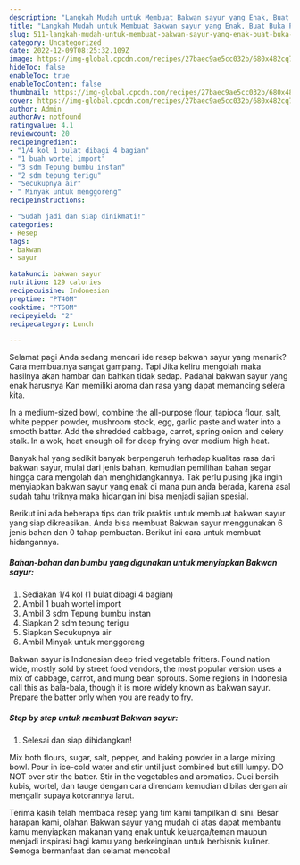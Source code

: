 ```yaml
---
description: "Langkah Mudah untuk Membuat Bakwan sayur yang Enak, Buat Buka Puasa Enak Banget"
title: "Langkah Mudah untuk Membuat Bakwan sayur yang Enak, Buat Buka Puasa Enak Banget"
slug: 511-langkah-mudah-untuk-membuat-bakwan-sayur-yang-enak-buat-buka-puasa-enak-banget
category: Uncategorized
date: 2022-12-09T08:25:32.109Z
image: https://img-global.cpcdn.com/recipes/27baec9ae5cc032b/680x482cq70/bakwan-sayur-foto-resep-utama.jpg
hideToc: false
enableToc: true
enableTocContent: false
thumbnail: https://img-global.cpcdn.com/recipes/27baec9ae5cc032b/680x482cq70/bakwan-sayur-foto-resep-utama.jpg
cover: https://img-global.cpcdn.com/recipes/27baec9ae5cc032b/680x482cq70/bakwan-sayur-foto-resep-utama.jpg
author: Admin
authorAv: notfound
ratingvalue: 4.1
reviewcount: 20
recipeingredient:
- "1/4 kol 1 bulat dibagi 4 bagian"
- "1 buah wortel import"
- "3 sdm Tepung bumbu instan"
- "2 sdm tepung terigu"
- "Secukupnya air"
- " Minyak untuk menggoreng"
recipeinstructions:

- "Sudah jadi dan siap dinikmati!"
categories:
- Resep
tags:
- bakwan
- sayur

katakunci: bakwan sayur 
nutrition: 129 calories
recipecuisine: Indonesian
preptime: "PT40M"
cooktime: "PT60M"
recipeyield: "2"
recipecategory: Lunch

---
```



Selamat pagi Anda sedang mencari ide resep bakwan sayur yang menarik? Cara membuatnya sangat gampang. Tapi Jika keliru mengolah maka hasilnya akan hambar dan bahkan tidak sedap. Padahal bakwan sayur yang enak harusnya Kan memiliki aroma dan rasa yang dapat memancing selera kita.


In a medium-sized bowl, combine the all-purpose flour, tapioca flour, salt, white pepper powder, mushroom stock, egg, garlic paste and water into a smooth batter. Add the shredded cabbage, carrot, spring onion and celery stalk. In a wok, heat enough oil for deep frying over medium high heat.

Banyak hal yang sedikit banyak berpengaruh terhadap kualitas rasa dari bakwan sayur, mulai dari jenis bahan, kemudian pemilihan bahan segar hingga cara mengolah dan menghidangkannya. Tak perlu pusing jika ingin menyiapkan bakwan sayur yang enak di mana pun anda berada, karena asal sudah tahu triknya maka hidangan ini bisa menjadi sajian spesial.


Berikut ini ada beberapa tips dan trik praktis untuk membuat bakwan sayur yang siap dikreasikan. Anda bisa membuat Bakwan sayur menggunakan 6 jenis bahan dan 0 tahap pembuatan. Berikut ini cara untuk membuat hidangannya.

<!--inarticleads1-->

##### Bahan-bahan dan bumbu yang digunakan untuk menyiapkan Bakwan sayur:

1. Sediakan 1/4 kol (1 bulat dibagi 4 bagian)
1. Ambil 1 buah wortel import
1. Ambil 3 sdm Tepung bumbu instan
1. Siapkan 2 sdm tepung terigu
1. Siapkan Secukupnya air
1. Ambil  Minyak untuk menggoreng


Bakwan sayur is Indonesian deep fried vegetable fritters. Found nation wide, mostly sold by street food vendors, the most popular version uses a mix of cabbage, carrot, and mung bean sprouts. Some regions in Indonesia call this as bala-bala, though it is more widely known as bakwan sayur. Prepare the batter only when you are ready to fry. 

<!--inarticleads2-->

##### Step by step untuk membuat Bakwan sayur:


1. Selesai dan siap dihidangkan!

Mix both flours, sugar, salt, pepper, and baking powder in a large mixing bowl. Pour in ice-cold water and stir until just combined but still lumpy. DO NOT over stir the batter. Stir in the vegetables and aromatics. Cuci bersih kubis, wortel, dan tauge dengan cara direndam kemudian dibilas dengan air mengalir supaya kotorannya larut. 

Terima kasih telah membaca resep yang tim kami tampilkan di sini. Besar harapan kami, olahan Bakwan sayur yang mudah di atas dapat membantu kamu menyiapkan makanan yang enak untuk keluarga/teman maupun menjadi inspirasi bagi kamu yang berkeinginan untuk berbisnis kuliner. Semoga bermanfaat dan selamat mencoba!
